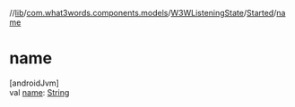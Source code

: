 //[lib](../../../../index.md)/[com.what3words.components.models](../../index.md)/[W3WListeningState](../index.md)/[Started](index.md)/[name](name.md)

# name

[androidJvm]\
val [name](name.md): [String](https://kotlinlang.org/api/latest/jvm/stdlib/kotlin/-string/index.html)
